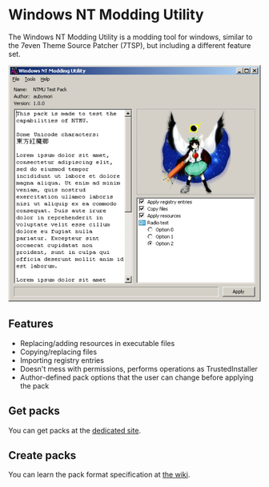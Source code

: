 # Windows NT Modding Utility
The Windows NT Modding Utility is a modding tool for windows, similar to the 7even Theme Source Patcher
(7TSP), but including a different feature set.

![Preview](preview.png)

## Features
- Replacing/adding resources in executable files
- Copying/replacing files
- Importing registry entries
- Doesn't mess with permissions, performs operations as TrustedInstaller
- Author-defined pack options that the user can change before applying the pack

## Get packs
You can get packs at the [dedicated site](https://get-ntmu.github.io/#!/packs).

## Create packs
You can learn the pack format specification at [the wiki](https://github.com/get-ntmu/NTMU/wiki).
